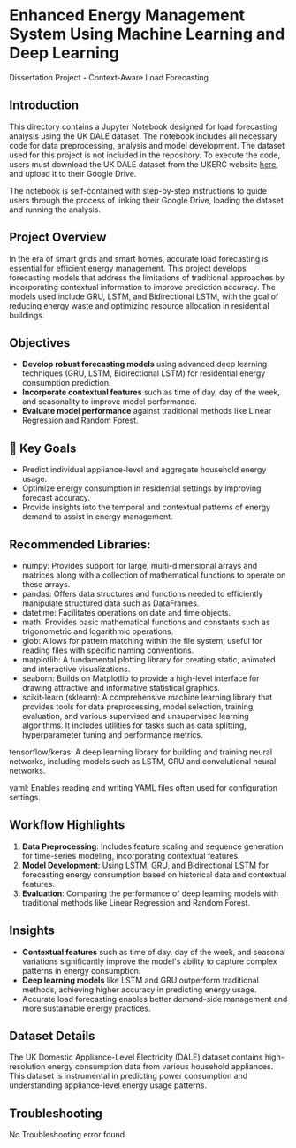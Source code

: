 # Enhanced Energy Management System Using Machine Learning and Deep Learning
Dissertation Project - Context-Aware Load Forecasting

## Introduction

This directory contains a Jupyter Notebook designed for load forecasting analysis using the UK DALE dataset. The notebook includes all necessary code for data preprocessing, analysis and model development. The dataset used for this project is not included in the repository. To execute the code, users must download the UK DALE dataset from the UKERC website [here](https://ukerc.rl.ac.uk/cgi-bin/dataDiscover.pl?Action=detail&dataid=7d78f943-f9fe-413b-af52-1816f9d968b0&STerm=UK-DALE&SScope=&GoAct=&AFull=4&AllFilters=&RandKey=&TotHead=TOTHEAD), and upload it to their Google Drive.

The notebook is self-contained with step-by-step instructions to guide users through the process of linking their Google Drive, loading the dataset and running the analysis.

## Project Overview

In the era of smart grids and smart homes, accurate load forecasting is essential for efficient energy management. This project develops forecasting models that address the limitations of traditional approaches by incorporating contextual information to improve prediction accuracy. The models used include GRU, LSTM, and Bidirectional LSTM, with the goal of reducing energy waste and optimizing resource allocation in residential buildings.

## Objectives

- **Develop robust forecasting models** using advanced deep learning techniques (GRU, LSTM, Bidirectional LSTM) for residential energy consumption prediction.
- **Incorporate contextual features** such as time of day, day of the week, and seasonality to improve model performance.
- **Evaluate model performance** against traditional methods like Linear Regression and Random Forest.

## 🎯 Key Goals

- Predict individual appliance-level and aggregate household energy usage.
- Optimize energy consumption in residential settings by improving forecast accuracy.
- Provide insights into the temporal and contextual patterns of energy demand to assist in energy management.

## Recommended Libraries:

- numpy: Provides support for large, multi-dimensional arrays and matrices along with a collection of mathematical functions to operate on these arrays.
- pandas: Offers data structures and functions needed to efficiently manipulate structured data such as DataFrames.
- datetime: Facilitates operations on date and time objects.
- math: Provides basic mathematical functions and constants such as trigonometric and logarithmic operations.
- glob: Allows for pattern matching within the file system, useful for reading files with specific naming conventions.
- matplotlib: A fundamental plotting library for creating static, animated and interactive visualizations.
- seaborn: Builds on Matplotlib to provide a high-level interface for drawing attractive and informative statistical graphics.
- scikit-learn (sklearn): A comprehensive machine learning library that provides tools for data preprocessing, model selection, training, evaluation, and various supervised and unsupervised learning algorithms. 
  It includes utilities for tasks such as data splitting, hyperparameter tuning and performance metrics.

tensorflow/keras: A deep learning library for building and training neural networks, including models such as LSTM, GRU and convolutional neural networks.

yaml: Enables reading and writing YAML files often used for configuration settings.

## Workflow Highlights

1. **Data Preprocessing**: Includes feature scaling and sequence generation for time-series modeling, incorporating contextual features.
2. **Model Development**: Using LSTM, GRU, and Bidirectional LSTM for forecasting energy consumption based on historical data and contextual features.
3. **Evaluation**: Comparing the performance of deep learning models with traditional methods like Linear Regression and Random Forest.

## Insights

- **Contextual features** such as time of day, day of the week, and seasonal variations significantly improve the model's ability to capture complex patterns in energy consumption.
- **Deep learning models** like LSTM and GRU outperform traditional methods, achieving higher accuracy in predicting energy usage.
- Accurate load forecasting enables better demand-side management and more sustainable energy practices.

## Dataset Details

The UK Domestic Appliance-Level Electricity (DALE) dataset contains high-resolution energy consumption data from various household appliances. This dataset is instrumental in predicting power consumption and understanding appliance-level energy usage patterns.

## Troubleshooting

No Troubleshooting error found.

